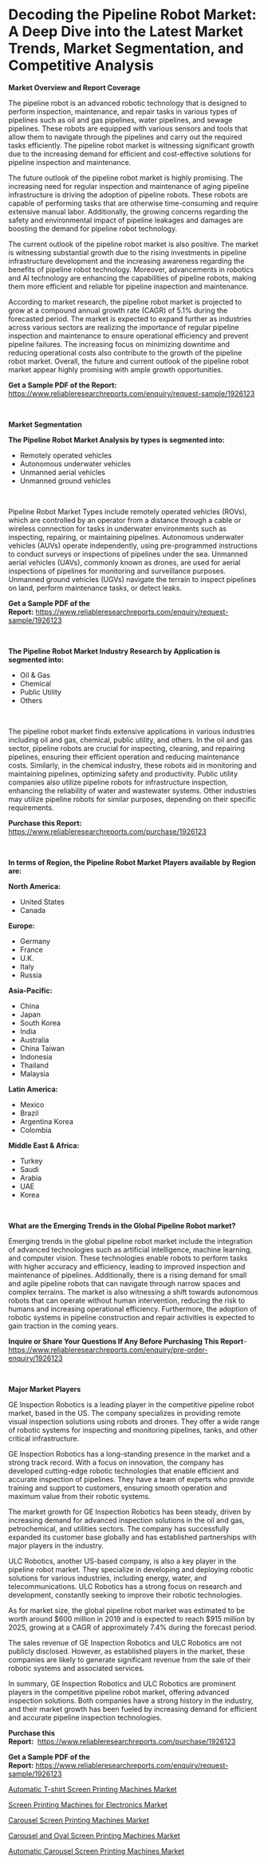 <p><h1>Decoding the Pipeline Robot Market: A Deep Dive into the Latest Market Trends, Market Segmentation, and Competitive Analysis</h1></p><p><strong>Market Overview and Report Coverage</strong></p>
<p><p>The pipeline robot is an advanced robotic technology that is designed to perform inspection, maintenance, and repair tasks in various types of pipelines such as oil and gas pipelines, water pipelines, and sewage pipelines. These robots are equipped with various sensors and tools that allow them to navigate through the pipelines and carry out the required tasks efficiently. The pipeline robot market is witnessing significant growth due to the increasing demand for efficient and cost-effective solutions for pipeline inspection and maintenance.</p><p>The future outlook of the pipeline robot market is highly promising. The increasing need for regular inspection and maintenance of aging pipeline infrastructure is driving the adoption of pipeline robots. These robots are capable of performing tasks that are otherwise time-consuming and require extensive manual labor. Additionally, the growing concerns regarding the safety and environmental impact of pipeline leakages and damages are boosting the demand for pipeline robot technology.</p><p>The current outlook of the pipeline robot market is also positive. The market is witnessing substantial growth due to the rising investments in pipeline infrastructure development and the increasing awareness regarding the benefits of pipeline robot technology. Moreover, advancements in robotics and AI technology are enhancing the capabilities of pipeline robots, making them more efficient and reliable for pipeline inspection and maintenance.</p><p>According to market research, the pipeline robot market is projected to grow at a compound annual growth rate (CAGR) of 5.1% during the forecasted period. The market is expected to expand further as industries across various sectors are realizing the importance of regular pipeline inspection and maintenance to ensure operational efficiency and prevent pipeline failures. The increasing focus on minimizing downtime and reducing operational costs also contribute to the growth of the pipeline robot market. Overall, the future and current outlook of the pipeline robot market appear highly promising with ample growth opportunities.</p></p>
<p><strong>Get a Sample PDF of the Report:</strong> <a href="https://www.reliableresearchreports.com/enquiry/request-sample/1926123">https://www.reliableresearchreports.com/enquiry/request-sample/1926123</a></p>
<p>&nbsp;</p>
<p><strong>Market Segmentation</strong></p>
<p><strong>The Pipeline Robot Market Analysis by types is segmented into:</strong></p>
<p><ul><li>Remotely operated vehicles</li><li>Autonomous underwater vehicles</li><li>Unmanned aerial vehicles</li><li>Unmanned ground vehicles</li></ul></p>
<p>&nbsp;</p>
<p><p>Pipeline Robot Market Types include remotely operated vehicles (ROVs), which are controlled by an operator from a distance through a cable or wireless connection for tasks in underwater environments such as inspecting, repairing, or maintaining pipelines. Autonomous underwater vehicles (AUVs) operate independently, using pre-programmed instructions to conduct surveys or inspections of pipelines under the sea. Unmanned aerial vehicles (UAVs), commonly known as drones, are used for aerial inspections of pipelines for monitoring and surveillance purposes. Unmanned ground vehicles (UGVs) navigate the terrain to inspect pipelines on land, perform maintenance tasks, or detect leaks.</p></p>
<p><strong>Get a Sample PDF of the Report:</strong>&nbsp;<a href="https://www.reliableresearchreports.com/enquiry/request-sample/1926123">https://www.reliableresearchreports.com/enquiry/request-sample/1926123</a></p>
<p>&nbsp;</p>
<p><strong>The Pipeline Robot Market Industry Research by Application is segmented into:</strong></p>
<p><ul><li>Oil & Gas</li><li>Chemical</li><li>Public Utility</li><li>Others</li></ul></p>
<p>&nbsp;</p>
<p><p>The pipeline robot market finds extensive applications in various industries including oil and gas, chemical, public utility, and others. In the oil and gas sector, pipeline robots are crucial for inspecting, cleaning, and repairing pipelines, ensuring their efficient operation and reducing maintenance costs. Similarly, in the chemical industry, these robots aid in monitoring and maintaining pipelines, optimizing safety and productivity. Public utility companies also utilize pipeline robots for infrastructure inspection, enhancing the reliability of water and wastewater systems. Other industries may utilize pipeline robots for similar purposes, depending on their specific requirements.</p></p>
<p><strong>Purchase this Report:</strong>&nbsp; <a href="https://www.reliableresearchreports.com/purchase/1926123">https://www.reliableresearchreports.com/purchase/1926123</a></p>
<p>&nbsp;</p>
<p><strong>In terms of Region, the Pipeline Robot Market Players available by Region are:</strong></p>
<p>
    <p> <strong> North America: </strong>
        <ul>
            <li>United States</li>
            <li>Canada</li>
        </ul>
        </p> 
    <p> <strong> Europe: </strong>
        <ul>
            <li>Germany</li>
            <li>France</li>
            <li>U.K.</li>
            <li>Italy</li>
            <li>Russia</li>
        </ul>
        </p> 
    <p> <strong> Asia-Pacific: </strong>
        <ul>
            <li>China</li>
            <li>Japan</li>
            <li>South Korea</li>
            <li>India</li>
            <li>Australia</li>
            <li>China Taiwan</li>
            <li>Indonesia</li>
            <li>Thailand</li>
            <li>Malaysia</li>
        </ul>
        </p> 
    <p> <strong> Latin America: </strong>
        <ul>
            <li>Mexico</li>
            <li>Brazil</li>
            <li>Argentina Korea</li>
            <li>Colombia</li>
        </ul>
        </p> 
    <p> <strong> Middle East & Africa: </strong>
        <ul>
            <li>Turkey</li>
            <li>Saudi</li>
            <li>Arabia</li>
            <li>UAE</li>
            <li>Korea</li>
        </ul>
    </p>
    </p>
<p>&nbsp;</p>
<p><strong>What are the Emerging Trends in the Global Pipeline Robot market?</strong></p>
<p><p>Emerging trends in the global pipeline robot market include the integration of advanced technologies such as artificial intelligence, machine learning, and computer vision. These technologies enable robots to perform tasks with higher accuracy and efficiency, leading to improved inspection and maintenance of pipelines. Additionally, there is a rising demand for small and agile pipeline robots that can navigate through narrow spaces and complex terrains. The market is also witnessing a shift towards autonomous robots that can operate without human intervention, reducing the risk to humans and increasing operational efficiency. Furthermore, the adoption of robotic systems in pipeline construction and repair activities is expected to gain traction in the coming years.</p></p>
<p><strong>Inquire or Share Your Questions If Any Before Purchasing This Report</strong>- <a href="https://www.reliableresearchreports.com/enquiry/pre-order-enquiry/1926123">https://www.reliableresearchreports.com/enquiry/pre-order-enquiry/1926123</a></p>
<p>&nbsp;</p>
<p><strong>Major Market Players</strong></p>
<p><p>GE Inspection Robotics is a leading player in the competitive pipeline robot market, based in the US. The company specializes in providing remote visual inspection solutions using robots and drones. They offer a wide range of robotic systems for inspecting and monitoring pipelines, tanks, and other critical infrastructure.</p><p>GE Inspection Robotics has a long-standing presence in the market and a strong track record. With a focus on innovation, the company has developed cutting-edge robotic technologies that enable efficient and accurate inspection of pipelines. They have a team of experts who provide training and support to customers, ensuring smooth operation and maximum value from their robotic systems.</p><p>The market growth for GE Inspection Robotics has been steady, driven by increasing demand for advanced inspection solutions in the oil and gas, petrochemical, and utilities sectors. The company has successfully expanded its customer base globally and has established partnerships with major players in the industry.</p><p>ULC Robotics, another US-based company, is also a key player in the pipeline robot market. They specialize in developing and deploying robotic solutions for various industries, including energy, water, and telecommunications. ULC Robotics has a strong focus on research and development, constantly seeking to improve their robotic technologies.</p><p>As for market size, the global pipeline robot market was estimated to be worth around $600 million in 2019 and is expected to reach $915 million by 2025, growing at a CAGR of approximately 7.4% during the forecast period.</p><p>The sales revenue of GE Inspection Robotics and ULC Robotics are not publicly disclosed. However, as established players in the market, these companies are likely to generate significant revenue from the sale of their robotic systems and associated services.</p><p>In summary, GE Inspection Robotics and ULC Robotics are prominent players in the competitive pipeline robot market, offering advanced inspection solutions. Both companies have a strong history in the industry, and their market growth has been fueled by increasing demand for efficient and accurate pipeline inspection technologies.</p></p>
<p><strong>Purchase this Report:</strong>&nbsp;&nbsp;<a href="https://www.reliableresearchreports.com/purchase/1926123">https://www.reliableresearchreports.com/purchase/1926123</a></p>
<p></p>
<p><strong>Get a Sample PDF of the Report:</strong>&nbsp;<a href="https://www.reliableresearchreports.com/enquiry/request-sample/1926123">https://www.reliableresearchreports.com/enquiry/request-sample/1926123</a></p>
<p><p><a href="https://medium.com/@juansmith1961/automatic-t-shirt-screen-printing-machines-market-size-cagr-trends-2024-2030-2b5777938646">Automatic T-shirt Screen Printing Machines Market</a></p><p><a href="https://medium.com/@jamesromero59/screen-printing-machines-for-electronics-market-comprehensive-assessment-by-type-application-and-f0e18af90d06">Screen Printing Machines for Electronics Market</a></p><p><a href="https://medium.com/@christopherbennett19/carousel-screen-printing-machines-market-competitive-analysis-market-trends-and-forecast-to-2030-6eed7c831c0a">Carousel Screen Printing Machines Market</a></p><p><a href="https://medium.com/@brandonramos59/carousel-and-oval-screen-printing-machines-market-competitive-analysis-market-trends-and-forecast-5609326a9c6c">Carousel and Oval Screen Printing Machines Market</a></p><p><a href="https://medium.com/@scottford2001/automatic-carousel-screen-printing-machines-market-insights-into-market-cagr-market-trends-and-6569d676218b">Automatic Carousel Screen Printing Machines Market</a></p></p>